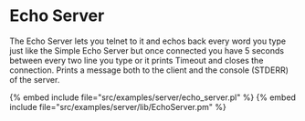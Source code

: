 # Echo Server

The Echo Server lets you telnet to it and echos back every word you type just
like the Simple Echo Server but once connected you have 5 seconds between
every two line you type or it prints Timeout and closes the connection.
Prints a message both to the client and the console (STDERR) of the server.


{% embed include file="src/examples/server/echo_server.pl" %}
{% embed include file="src/examples/server/lib/EchoServer.pm" %}



